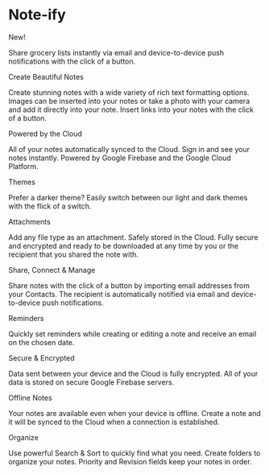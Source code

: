 # Note-ify

New!

Share grocery lists instantly via email and device-to-device push notifications with the click of a button.

Create Beautiful Notes

Create stunning notes with a wide variety of rich text formatting options. Images can be inserted into your notes or take a photo with your camera and add it directly into your note. Insert links into your notes with the click of a button. 

Powered by the Cloud

All of your notes automatically synced to the Cloud. Sign in and see your notes instantly. Powered by Google Firebase and the Google Cloud Platform.

Themes

Prefer a darker theme? Easily switch between our light and dark themes with the flick of a switch.

Attachments

Add any file type as an attachment. Safely stored in the Cloud. Fully secure and encrypted and ready to be downloaded at any time by you or the recipient that you shared the note with.

Share, Connect & Manage

Share notes with the click of a button by importing email addresses from your Contacts. The recipient is automatically notified via email and device-to-device push notifications.

Reminders

Quickly set reminders while creating or editing a note and receive an email on the chosen date.

Secure & Encrypted

Data sent between your device and the Cloud is fully encrypted. All of your data is stored on secure Google Firebase servers.

Offline Notes

Your notes are available even when your device is offline. Create a note and it will be synced to the Cloud when a connection is established.

Organize

Use powerful Search & Sort to quickly find what you need. Create folders to organize your notes. Priority and Revision fields keep your notes in order.

